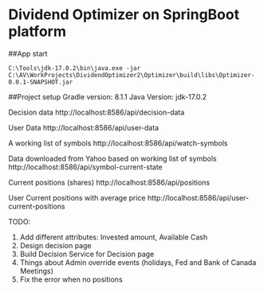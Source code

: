 # Dividend Optimizer on SpringBoot platform


##App start
```
C:\Tools\jdk-17.0.2\bin\java.exe -jar C:\AV\WorkProjects\DividendOptimizer2\Optimizer\build\libs\Optimizer-0.0.1-SNAPSHOT.jar
```

##Project setup
Gradle version: 8.1.1
Java Version: jdk-17.0.2

Decision data
http://localhost:8586/api/decision-data

User Data
http://localhost:8586/api/user-data

A working list of symbols
http://localhost:8586/api/watch-symbols

Data downloaded from Yahoo based on working list of symbols
http://localhost:8586/api/symbol-current-state

Current positions (shares)
http://localhost:8586/api/positions

User Current positions with average price
http://localhost:8586/api/user-current-positions



TODO:
1. Add different attributes: Invested amount, Available Cash
2. Design decision page
3. Build Decision Service for Decision page
4. Things about Admin override events (holidays, Fed and Bank of Canada Meetings)
5. Fix the error when no positions